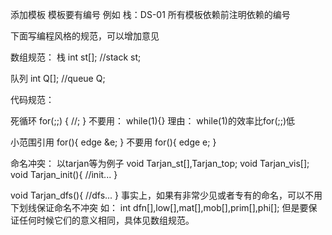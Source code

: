 添加模板
模板要有编号
例如
栈：DS-01
所有模板依赖前注明依赖的编号


下面写编程风格的规范，可以增加意见

数组规范：
栈
int st[];
//stack<T> st;

队列
int Q[];
//queue<T> Q;

代码规范：

死循环
for(;;)
{
  //;
}
不要用：
while(1){}
理由：
while(1)的效率比for(;;)低

小范围引用
for(){
  edge &e;
}
不要用
for(){
  edge e;
}



命名冲突：
以tarjan等为例子
void Tarjan_st[],Tarjan_top;
void Tarjan_vis[];
void Tarjan_init(){
  //init...
}

void Tarjan_dfs(){
  //dfs...
}
事实上，如果有非常少见或者专有的命名，可以不用下划线保证命名不冲突
如：
int dfn[],low[],mat[],mob[],prim[],phi[];
但是要保证任何时候它们的意义相同，具体见数组规范。
